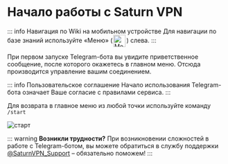 # Начало работы с Saturn VPN

::: info Навигация по Wiki на мобильном устройстве 
Для навигации по базе знаний используйте «Меню» (<img src="/icons/menu.svg" alt="Меню" style="display: inline; height: 2em; vertical-align: middle; margin: 0 2px;">) слева.
:::

При первом запуске Telegram-бота вы увидите приветственное сообщение, после которого окажетесь в главном меню. Отсюда производится управление вашим соединением.

::: info Пользовательское соглашение
Начало использования Telegram-бота означает Ваше согласие с правилами сервиса.
:::

Для возврата в главное меню из любой точки используйте команду `/start`

![старт](/start.webp)

::: warning **Возникли трудности?** 
При возникновении сложностей в работе c Telegram-ботом, вы можете обратиться в службу поддержки [@SaturnVPN_Support](https://t.me/SaturnVPN_Support) – обязательно поможем!
:::